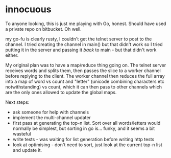 # innocuous

To anyone looking, this is just me playing with Go, honest. Should have used a
private repo on bitbucket. Oh well.

my go-fu is clearly rusty, I couldn't get the telnet server to post to the
channel. I tried creating the channel in main() but that didn't work so I tried
putting it in the server and passing it *back* to main - but that didn't work
either.

My original plan was to have a map/reduce thing going on. The telnet server
receives words and splits them, then passes the slice to a worker channel
before replying to the client.  The worker channel then reduces the full array
into a map of word vs count and "letter" (unicode combining characters etc
notwithstanding) vs count, which it can then pass to other channels which are
the only ones allowed to update the global maps.

Next steps:
  * ask someone for help with channels
  * implement the multi-channel updater
  * first pass at generating the top-n list. Sort over all words/letters would
    normally be simplest, but sorting in go is... funky, and it seems a bit
    wasteful
  * write tests - was waiting for list generation before writing http tests
  * look at optimising - don't need to sort, just look at the current top-n
    list and update it.
